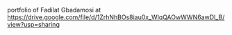 portfolio of Fadilat Gbadamosi at https://drive.google.com/file/d/1ZrhNhBOs8iau0x_WlqQAOwWWN6awDl_B/view?usp=sharing